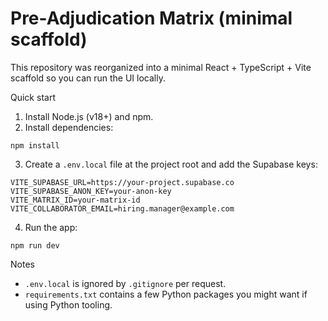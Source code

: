 # Pre-Adjudication Matrix (minimal scaffold)

This repository was reorganized into a minimal React + TypeScript + Vite scaffold so you can run the UI locally.

Quick start

1. Install Node.js (v18+) and npm.
2. Install dependencies:

```
npm install
```

3. Create a `.env.local` file at the project root and add the Supabase keys:

```
VITE_SUPABASE_URL=https://your-project.supabase.co
VITE_SUPABASE_ANON_KEY=your-anon-key
VITE_MATRIX_ID=your-matrix-id
VITE_COLLABORATOR_EMAIL=hiring.manager@example.com
```

4. Run the app:

```
npm run dev
```

Notes
- `.env.local` is ignored by `.gitignore` per request.
- `requirements.txt` contains a few Python packages you might want if using Python tooling.
